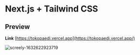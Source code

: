 # Next.js + Tailwind CSS


## Preview

**Link** [https://tokopaedi.vercel.app](https://tokopaedi.vercel.app/)

![screely-1632622923719](https://user-images.githubusercontent.com/48466908/134791067-ae00ddf4-13df-4fb9-b102-651489d51759.png)

